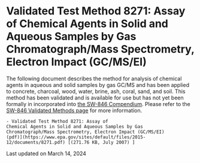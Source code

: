 
# Validated Test Method 8271: Assay of Chemical Agents in Solid and Aqueous Samples by Gas Chromatograph/Mass Spectrometry, Electron Impact (GC/MS/EI)  


The following document describes the method for analysis of chemical
agents in aqueous and solid samples by gas GC/MS and has been applied to
concrete, charcoal, wood, water, brine, ash, coral, sand, and soil. This
method has been validated and is available for use but has not yet been
formally in incorporated into [the SW-846
Compendium](/hw-sw846/sw-846-compendium). Please refer to the [SW-846
Validated Methods
page](/hw-sw846/validated-test-methods-recommended-waste-testing) for
more information.

    - Validated Test Method 8271: Assay of
    Chemical Agents in Solid and Aqueous Samples by Gas
    Chromatograph/Mass Spectrometry, Electron Impact (GC/MS/EI)
    (pdf)](https://www.epa.gov/sites/default/files/2015-12/documents/8271.pdf) [(271.76 KB, July 2007) ] 

Last updated on March 14, 2024

